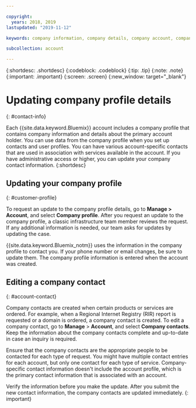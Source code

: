 ```yaml
---

copyright:
  years: 2018, 2019
lastupdated: "2019-11-12"

keywords: company information, company details, company account, company profile, company contact

subcollection: account

---
```


{:shortdesc: .shortdesc}
{:codeblock: .codeblock}
{:tip: .tip}
{:note: .note}
{:important: .important}
{:screen: .screen}
{:new_window: target="_blank"}


# Updating company profile details
{: #contact-info}

Each {{site.data.keyword.Bluemix}} account includes a company profile that contains company information and details about the primary account holder. You can use data from the company profile when you set up contacts and user profiles. You can have various account-specific contacts that are used in association with services available in the account. If you have administrative access or higher, you can update your company contact information.
{:shortdesc}

## Updating your company profile
{: #customer-profile}

To request an update to the company profile details, go to **Manage > Account**, and select **Company profile**. After you request an update to the company profile, a classic infrastructure team member reviews the request. If any additional information is needed, our team asks for updates by updating the case.

{{site.data.keyword.Bluemix_notm}} uses the information in the company profile to contact you. If your phone number or email changes, be sure to update them. The company profile information is entered when the account was created.

## Editing a company contact
{: #account-contact}

Company contacts are created when certain products or services are ordered. For example, when a Regional Internet Registry (RIR) report is requested or a domain is ordered, a company contact is created. To edit a company contact, go to **Manage** > **Account**, and select **Company contacts**. Keep the information about the company contacts complete and up-to-date in case an inquiry is required.

Ensure that the company contacts are the appropriate people to be contacted for each type of request. You might have multiple contact entries for each account, but only one contact for each type of service. Company-specific contact information doesn't include the account profile, which is the primary contact information that is associated with an account.

  Verify the information before you make the update. After you submit the new contact information, the company contacts are updated immediately.
  {: important}
